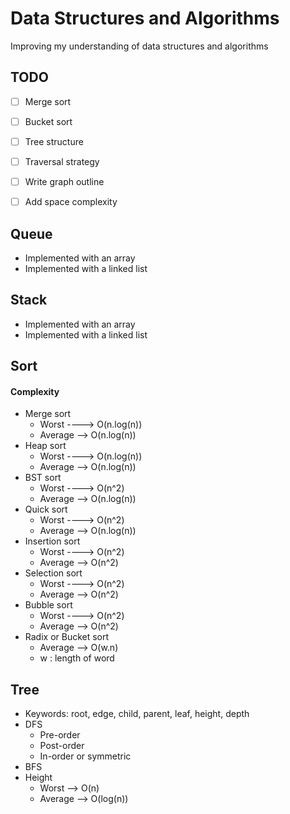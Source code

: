 # Data Structures and Algorithms

Improving my understanding of data structures and algorithms

## TODO
+ [ ] Merge sort
+ [ ] Bucket sort
+ [ ] Tree structure
+ [ ] Traversal strategy
+ [ ] Write graph outline
+ [ ] Add space complexity


## Queue
- Implemented with an array
- Implemented with a linked list

## Stack
- Implemented with an array
- Implemented with a linked list

## Sort
#### Complexity
+ Merge sort
    + Worst ----> O(n.log(n))
    + Average --> O(n.log(n))
+ Heap sort
    + Worst ----> O(n.log(n))
    + Average --> O(n.log(n))
+ BST sort
    + Worst ----> O(n^2)
    + Average --> O(n.log(n))
+ Quick sort
    + Worst ----> O(n^2)
    + Average --> O(n.log(n))
+ Insertion sort
    + Worst ----> O(n^2)
    + Average --> O(n^2)
+ Selection sort
    + Worst ----> O(n^2)
    + Average --> O(n^2)
+ Bubble sort
    + Worst ----> O(n^2)
    + Average --> O(n^2)
+ Radix or Bucket sort
    + Average --> O(w.n)
    + w : length of word

## Tree
- Keywords: root, edge, child, parent, leaf, height, depth
- DFS
    + Pre-order
    + Post-order
    + In-order or symmetric
- BFS
- Height
    + Worst   --> O(n)
    + Average --> O(log(n))

